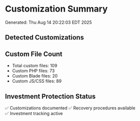 # Customization Summary
Generated: Thu Aug 14 20:22:03 EDT 2025

## Detected Customizations


## Custom File Count
- Total custom files:      109
- Custom PHP files:       73
- Custom Blade files:       20
- Custom JS/CSS files:       89

## Investment Protection Status
✅ Customizations documented
✅ Recovery procedures available  
✅ Investment tracking active
